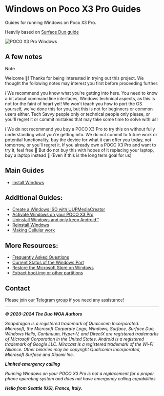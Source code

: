 # Windows on Poco X3 Pro Guides

Guides for running Windows on Poco X3 Pro.

Heavily based on [Surface Duo guide](https://github.com/WOA-Project/SurfaceDuo-Guides)

![POCO X3 Pro Windows](https://github.com/woa-vayu/src_vayu_windows/blob/main/2PocoX3ProWindows.png)

## A few notes

> [!NOTE]
> Welcome 🥰! Thanks for being interested in trying out this project. We thought the following notes may interest you first before proceeding further:
>
> ℹ️ We recommend you know what you're getting into here. You need to know a bit about command line interfaces, Windows technical aspects, as this is not for the faint of heart yet! We won't teach you how to port the OS yourself, we've done this for you, but this is not for beginners or common users either. Tech Savvy people only or technical people only please, or you'll regret it or commit mistakes that may take some time to solve with us!
>
> ℹ️ We do not recommend you buy a POCO X3 Pro to try this on without fully understanding what you're getting into. We do not commit to future work or potential functionality, buy the device for what it can offer you today, not tomorrow, or you'll regret it. If you already own a POCO X3 Pro and want to try it, feel free 🙂 But do not buy this with hopes of it replacing your laptop, buy a laptop instead 🙂 (Even if this is the long term goal for us)

## Main Guides

- [Install Windows](/InstallWindows-en.md)

## Additional Guides:

- [Create a Windows ISO with UUPMediaCreator](/InstallWindows-en/ISO/GetWindows.md)
- [Activate Windows on your POCO X3 Pro](https://support.microsoft.com/en-us/windows/activate-windows-c39005d4-95ee-b91e-b399-2820fda32227)
- [Uninstall Windows and only keep Android™](/InstallWindows-en/Uninstall.md)
- [Reinstall Windows](/InstallWindows-en/ReInstallWindows.md)
- [Making Cellular work](/InstallWindows-en/Cellular.md)

## More Resources:

- [Frequently Asked Questions](/FAQ-en.md)
- [Current Status of the Windows Port](/Status-en.md)
- [Restore the Microsoft Store on Windows](/RestoreMicrosoftStore-en.md)
- [Extract boot.img or other partitions](/Other-en/ExtractingPartitions.md)

## Contact

Please join [our Telegram group](https://t.me/winonvayualt) if you need any assistance!

---

_**© 2020-2024 The Duo WOA Authors**_

_Snapdragon is a registered trademark of Qualcomm Incorporated. Microsoft, the Microsoft Corporate Logo, Windows, Surface, Surface Duo, Windows Hello, Continuum, Hyper-V, and DirectX are registered trademarks of Microsoft Corporation in the United States. Android is a registered trademark of Google LLC. Miracast is a registered trademark of the Wi-Fi Alliance. Other binaries may be copyright Qualcomm Incorporated, Microsoft Surface and Xiaomi Inc._

_**Limited emergency calling**_

_Running Windows on your POCO X3 Pro is not a replacement for a proper phone operating system and does not have emergency calling capabilities._

_**Hello from Seattle (US), France, Italy.**_



















